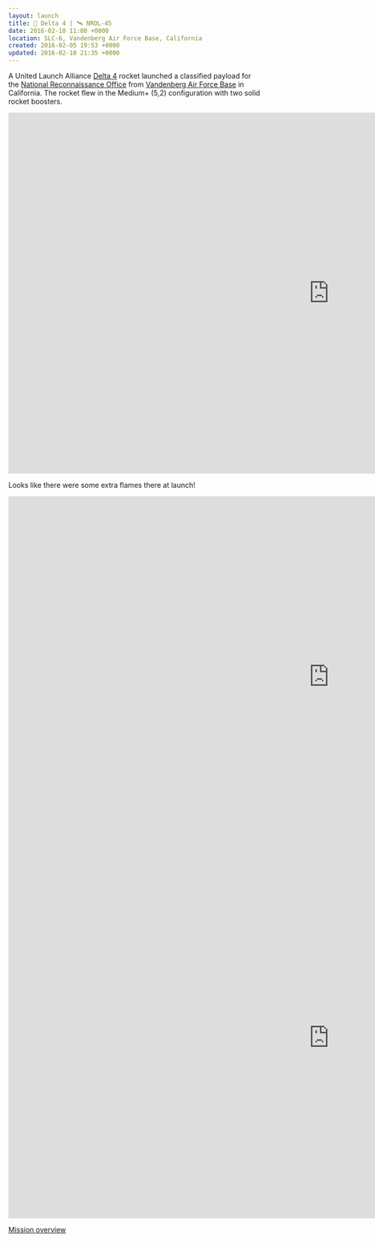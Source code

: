 ```yaml
---
layout: launch
title: 🚀 Delta 4 | 🛰 NROL-45
date: 2016-02-10 11:00 +0000
location: SLC-6, Vandenberg Air Force Base, California
created: 2016-02-05 19:53 +0000
updated: 2016-02-10 21:35 +0000
---
```


A United Launch Alliance [Delta 4](https://en.wikipedia.org/wiki/Delta_IV) rocket launched a classified payload for the [National Reconnaissance Office](https://en.wikipedia.org/wiki/National_Reconnaissance_Office) from [Vandenberg Air Force Base](https://en.wikipedia.org/wiki/Vandenberg_Air_Force_Base) in California. The rocket flew in the Medium+ (5,2) configuration with two solid rocket boosters.

<iframe width="1280" height="720" src="https://www.youtube.com/embed/lGYwP_IuGPA?rel=0" frameborder="0" allowfullscreen></iframe>

Looks like there were some extra flames there at launch!

<iframe width="1280" height="720" src="https://www.youtube.com/embed/RLrCmBI4b2o?rel=0" frameborder="0" allowfullscreen></iframe>

<iframe width="1280" height="720" src="https://www.youtube.com/embed/2F--KbzitI0?rel=0" frameborder="0" allowfullscreen></iframe>

[Mission overview](http://www.ulalaunch.com/delta-iv-to-launch-nrol45.aspx)
